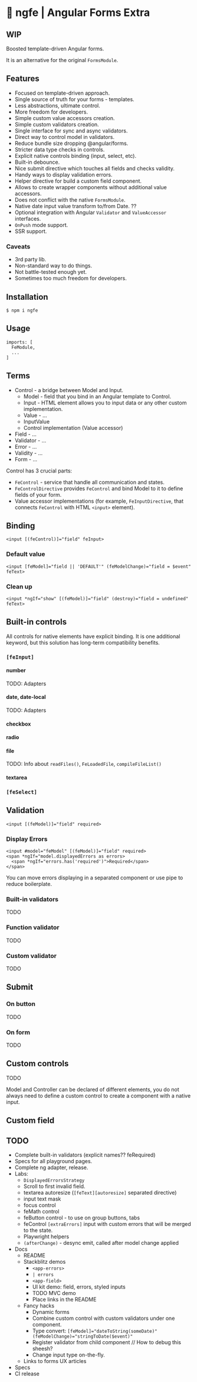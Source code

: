 # 🧰 ngfe | Angular Forms Extra

## WIP

Boosted template-driven Angular forms.

It is an alternative for the original `FormsModule`.

## Features

* Focused on template-driven approach.
* Single source of truth for your forms - templates.
* Less abstractions, ultimate control.
* More freedom for developers.
* Simple custom value accessors creation.
* Simple custom validators creation.
* Single interface for sync and async validators.
* Direct way to control model in validators.
* Reduce bundle size dropping @angular/forms.
* Stricter data type checks in controls.
* Explicit native controls binding (input, select, etc).
* Built-in debounce.
* Nice submit directive which touches all fields and checks validity.
* Handy ways to display validation errors.
* Helper directive for build a custom field component.
* Allows to create wrapper components without additional value accessors.
* Does not conflict with the native `FormsModule`.
* Native date input value transform to/from Date. ??
* Optional integration with Angular `Validator` and `ValueAccessor` interfaces.
* `OnPush` mode support.
* SSR support.


### Caveats

* 3rd party lib.
* Non-standard way to do things.
* Not battle-tested enough yet.
* Sometimes too much freedom for developers.


## Installation

```
$ npm i ngfe
```

## Usage

```
imports: [
  FeModule,
  ...
]
```

## Terms

* Control - a bridge between Model and Input.
  * Model - field that you bind in an Angular template to Control.
  * Input - HTML element allows you to input data or any other custom implementation.
  * Value - ...
  * InputValue
  * Control implementation (Value accessor)
* Field - ...
* Validator - ...
* Error - ...
* Validity - ...
* Form - ...

Control has 3 crucial parts:
* `FeControl` - service that handle all communication and states.
* `FeControlDirective` provides `FeControl` and bind Model to it to define fields of your form.
* Value accessor implementations (for example, `FeInputDirective`, that connects `FeControl` with HTML `<input>` element).

## Binding

```
<input [(feControl)]="field" feInput>
```

### Default value

```
<input [feModel]="field || 'DEFAULT'" (feModelChange)="field = $event" feText>
```

### Clean up

```
<input *ngIf="show" [(feModel)]="field" (destroy)="field = undefined" feText>
```

## Built-in controls

All controls for native elements have explicit binding. 
It is one additional keyword, but this solution has long-term compatibility benefits.

### `[feInput]`

#### number

TODO: Adapters

#### date, date-local

TODO: Adapters

#### checkbox

#### radio

#### file

TODO: Info about `readFiles()`, `FeLoadedFile`, `compileFileList()`

#### textarea

### `[feSelect]`


## Validation

```
<input [(feModel)]="field" required>
```

### Display Errors

```
<input #model="feModel" [(feModel)]="field" required>
<span *ngIf="model.displayedErrors as errors>
  <span *ngIf="errors.has('required')">Required</span>
</span>
```

You can move errors displaying in a separated component or use pipe to reduce boilerplate.

### Built-in validators

TODO

### Function validator

TODO

### Custom validator

TODO



## Submit

### On button

TODO

### On form

TODO


## Custom controls

TODO

Model and Controller can be declared of different elements, you do not always need to define a custom control to create a component with a native input.


## Custom field



## TODO

* Complete built-in validators (explicit names?? feRequired)
* Specs for all playground pages.
* Complete ng adapter, release.
* Labs:
  * `DisplayedErrorsStrategy`
  * Scroll to first invalid field.
  * textarea autoresize (`[feText][autoresize]` separated directive)
  * input text mask
  * focus control
  * feMath control
  * feButton control - to use on group buttons, tabs
  * feControl `[extraErrors]` input with custom errors that will be merged to the state.
  * Playwright helpers
  * `(afterChange)` - desync emit, called after model change applied
* Docs
  * README
  * Stackblitz demos
    * `<app-errors>`
    * `| errors`
    * `<app-field>`
    * UI kit demo: field, errors, styled inputs
    * TODO MVC demo
    * Place links in the README
  * Fancy hacks
    * Dynamic forms 
    * Combine custom control with custom validators under one component. 
    * Type convert: `[feModel]="dateToString(someDate)" (feModelChange)="stringToDate($event)"`
    * Register validator from child component // How to debug this sheesh?
    * Change input type on-the-fly.
  * Links to forms UX articles
* Specs
* CI release
